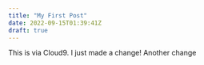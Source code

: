 ```yaml
---
title: "My First Post"
date: 2022-09-15T01:39:41Z
draft: true
---
```


This is via Cloud9. I just made a change! Another change